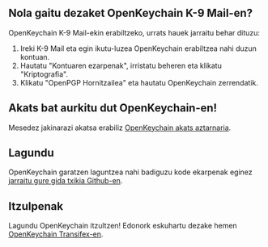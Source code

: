 [//]: # (OHARRA: Meseez jarri esaldi bakoitza bere lerroan, Transifex-ek lerroak bere itzulpen eremuan jartzen ditu!)

## Nola gaitu dezaket OpenKeychain K-9 Mail-en?
OpenKeychain K-9 Mail-ekin erabiltzeko, urrats hauek jarraitu behar dituzu:
  1. Ireki K-9 Mail eta egin ikutu-luzea OpenKeychain erabiltzea nahi duzun kontuan.
  2. Hautatu "Kontuaren ezarpenak", irristatu beheren eta klikatu "Kriptografia".
  3. Klikatu "OpenPGP Hornitzailea" eta hautatu OpenKeychain zerrendatik.

## Akats bat aurkitu dut OpenKeychain-en!
Mesedez jakinarazi akatsa erabiliz [OpenKeychain akats aztarnaria](https://github.com/openpgp-keychain/openpgp-keychain/issues).

## Lagundu
OpenKeychain garatzen laguntzea nahi badiguzu kode ekarpenak eginez [jarraitu gure gida txikia Github-en](https://github.com/openpgp-keychain/openpgp-keychain#contribute-code).

## Itzulpenak
Lagundu OpenKeychain itzultzen! Edonork eskuhartu dezake hemen [OpenKeychain Transifex-en](https://www.transifex.com/projects/p/open-keychain/).